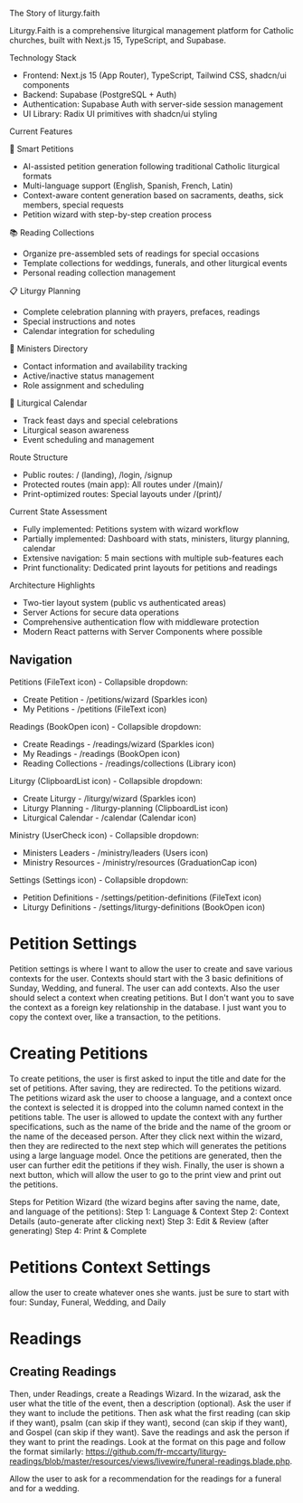 The Story of liturgy.faith

Liturgy.Faith is a comprehensive liturgical management platform for Catholic churches, built with
  Next.js 15, TypeScript, and Supabase.

  Technology Stack

  - Frontend: Next.js 15 (App Router), TypeScript, Tailwind CSS, shadcn/ui components
  - Backend: Supabase (PostgreSQL + Auth)
  - Authentication: Supabase Auth with server-side session management
  - UI Library: Radix UI primitives with shadcn/ui styling

  Current Features

  🙏 Smart Petitions
  - AI-assisted petition generation following traditional Catholic liturgical formats
  - Multi-language support (English, Spanish, French, Latin)
  - Context-aware content generation based on sacraments, deaths, sick members, special requests
  - Petition wizard with step-by-step creation process

  📚 Reading Collections
  - Organize pre-assembled sets of readings for special occasions
  - Template collections for weddings, funerals, and other liturgical events
  - Personal reading collection management

  📋 Liturgy Planning
  - Complete celebration planning with prayers, prefaces, readings
  - Special instructions and notes
  - Calendar integration for scheduling

  👥 Ministers Directory
  - Contact information and availability tracking
  - Active/inactive status management
  - Role assignment and scheduling

  📅 Liturgical Calendar
  - Track feast days and special celebrations
  - Liturgical season awareness
  - Event scheduling and management

  Route Structure

  - Public routes: / (landing), /login, /signup
  - Protected routes (main app): All routes under /(main)/
  - Print-optimized routes: Special layouts under /(print)/

  Current State Assessment

  - Fully implemented: Petitions system with wizard workflow
  - Partially implemented: Dashboard with stats, ministers, liturgy planning, calendar
  - Extensive navigation: 5 main sections with multiple sub-features each
  - Print functionality: Dedicated print layouts for petitions and readings

  Architecture Highlights

  - Two-tier layout system (public vs authenticated areas)
  - Server Actions for secure data operations
  - Comprehensive authentication flow with middleware protection
  - Modern React patterns with Server Components where possible


## Navigation 

Petitions (FileText icon) - Collapsible dropdown:
- Create Petition - /petitions/wizard (Sparkles icon)
- My Petitions - /petitions (FileText icon)

Readings (BookOpen icon) - Collapsible dropdown:
- Create Readings - /readings/wizard (Sparkles icon)
- My Readings - /readings (BookOpen icon)
- Reading Collections - /readings/collections (Library icon)

Liturgy (ClipboardList icon) - Collapsible dropdown:
- Create Liturgy - /liturgy/wizard (Sparkles icon)
- Liturgy Planning - /liturgy-planning (ClipboardList icon)
- Liturgical Calendar - /calendar (Calendar icon)

Ministry (UserCheck icon) - Collapsible dropdown:
- Ministers Leaders - /ministry/leaders (Users icon)
- Ministry Resources - /ministry/resources (GraduationCap icon)

Settings (Settings icon) - Collapsible dropdown:
- Petition Definitions - /settings/petition-definitions (FileText icon)
- Liturgy Definitions - /settings/liturgy-definitions (BookOpen icon)


# Petition Settings
Petition settings is where I want to allow the user to create and save various contexts for the user.  Contexts should start with the 3 basic definitions of Sunday, Wedding, and funeral.  The user can add contexts.  Also the user should select a context when creating petitions.  But I don't want you to save the context as a foreign key relationship in the database.  I just want you to copy the context over, like a transaction, to the petitions.

# Creating Petitions
To create petitions, the user is first asked to input the title and date for the set of petitions.  After saving, they are redirected. To the petitions wizard. The petitions wizard ask the user to choose a language, and a context once the context is selected it is dropped into the column named context in the petitions table. The user is allowed to update the context with any further specifications, such as the name of the bride and the name of the groom or the name of the deceased person. After they click next within the wizard, then they are redirected to the next step which will generates the petitions using a large language model. Once the petitions are generated, then the user can further edit the petitions if they wish. Finally, the user is shown a next button, which will allow the user to go to the print view and print out the petitions.

Steps for Petition Wizard (the wizard begins after saving the name, date, and language of the petitions):
Step 1: Language & Context
Step 2: Context Details (auto-generate after clicking next)
Step 3: Edit & Review (after generating)
Step 4: Print & Complete

# Petitions Context Settings
allow the user to create whatever ones she wants.  just be sure to start with four: Sunday, Funeral, Wedding, and Daily


# Readings


## Creating Readings
Then, under Readings, create a Readings Wizard.  In the wizarad, ask the user what the title of the event, then a description (optional).  Ask the user if they want to include the petitions.  Then ask what the first reading (can skip if they want), psalm (can skip if they want), second (can skip if they want), and Gospel (can skip if they want).  Save the readings and ask the person if they want to print the readings.  Look at the format on this page and follow the format similarly: https://github.com/fr-mccarty/liturgy-readings/blob/master/resources/views/livewire/funeral-readings.blade.php. 



Allow the user to ask for a recommendation for the readings for a funeral and for a wedding.

